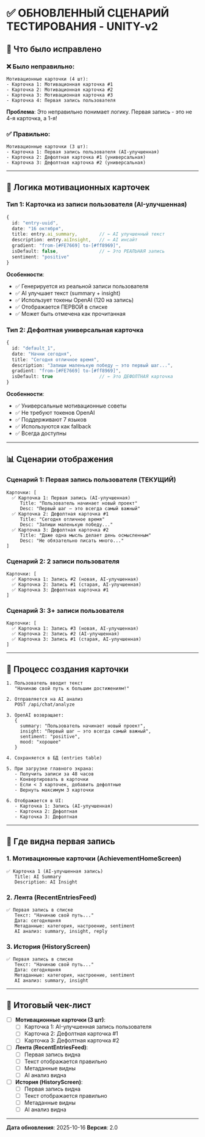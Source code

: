 # ✅ ОБНОВЛЕННЫЙ СЦЕНАРИЙ ТЕСТИРОВАНИЯ - UNITY-v2

## 📝 Что было исправлено

### ❌ Было неправильно:
```
Мотивационные карточки (4 шт):
- Карточка 1: Мотивационная карточка #1
- Карточка 2: Мотивационная карточка #2
- Карточка 3: Мотивационная карточка #3
- Карточка 4: Первая запись пользователя
```

**Проблема**: Это неправильно понимает логику. Первая запись - это не 4-я карточка, а 1-я!

### ✅ Правильно:
```
Мотивационные карточки (3 шт):
- Карточка 1: Первая запись пользователя (AI-улучшенная)
- Карточка 2: Дефолтная карточка #1 (универсальная)
- Карточка 3: Дефолтная карточка #2 (универсальная)
```

---

## 🎯 Логика мотивационных карточек

### Тип 1: Карточка из записи пользователя (AI-улучшенная)

```typescript
{
  id: "entry-uuid",
  date: "16 октября",
  title: entry.ai_summary,        // ← AI улучшенный текст
  description: entry.aiInsight,   // ← AI инсайт
  gradient: "from-[#FE7669] to-[#ff8969]",
  isDefault: false,               // ← Это РЕАЛЬНАЯ запись
  sentiment: "positive"
}
```

**Особенности**:
- ✅ Генерируется из реальной записи пользователя
- ✅ AI улучшает текст (summary + insight)
- ✅ Использует токены OpenAI (120 на запись)
- ✅ Отображается ПЕРВОЙ в списке
- ✅ Может быть отмечена как прочитанная

### Тип 2: Дефолтная универсальная карточка

```typescript
{
  id: "default_1",
  date: "Начни сегодня",
  title: "Сегодня отличное время",
  description: "Запиши маленькую победу — это первый шаг...",
  gradient: "from-[#FE7669] to-[#ff8969]",
  isDefault: true                 // ← Это ДЕФОЛТНАЯ карточка
}
```

**Особенности**:
- ✅ Универсальные мотивационные советы
- ✅ Не требуют токенов OpenAI
- ✅ Поддерживают 7 языков
- ✅ Используются как fallback
- ✅ Всегда доступны

---

## 📊 Сценарии отображения

### Сценарий 1: Первая запись пользователя (ТЕКУЩИЙ)

```
Карточки: [
  ✅ Карточка 1: Первая запись (AI-улучшенная)
     Title: "Пользователь начинает новый проект"
     Desc: "Первый шаг — это всегда самый важный"
  ✅ Карточка 2: Дефолтная карточка #1
     Title: "Сегодня отличное время"
     Desc: "Запиши маленькую победу..."
  ✅ Карточка 3: Дефолтная карточка #2
     Title: "Даже одна мысль делает день осмысленным"
     Desc: "Не обязательно писать много..."
]
```

### Сценарий 2: 2 записи пользователя

```
Карточки: [
  ✅ Карточка 1: Запись #2 (новая, AI-улучшенная)
  ✅ Карточка 2: Запись #1 (старая, AI-улучшенная)
  ✅ Карточка 3: Дефолтная карточка #1
]
```

### Сценарий 3: 3+ записи пользователя

```
Карточки: [
  ✅ Карточка 1: Запись #3 (новая, AI-улучшенная)
  ✅ Карточка 2: Запись #2 (AI-улучшенная)
  ✅ Карточка 3: Запись #1 (старая, AI-улучшенная)
]
```

---

## 🔄 Процесс создания карточки

```
1. Пользователь вводит текст
   "Начинаю свой путь к большим достижениям!"
   
2. Отправляется на AI анализ
   POST /api/chat/analyze
   
3. OpenAI возвращает:
   {
     summary: "Пользователь начинает новый проект",
     insight: "Первый шаг — это всегда самый важный",
     sentiment: "positive",
     mood: "хорошее"
   }
   
4. Сохраняется в БД (entries table)
   
5. При загрузке главного экрана:
   - Получить записи за 48 часов
   - Конвертировать в карточки
   - Если < 3 карточек, добавить дефолтные
   - Вернуть максимум 3 карточки
   
6. Отображается в UI:
   - Карточка 1: Запись (AI-улучшенная)
   - Карточка 2: Дефолтная
   - Карточка 3: Дефолтная
```

---

## 📍 Где видна первая запись

### 1. Мотивационные карточки (AchievementHomeScreen)
```
✅ Карточка 1 (AI-улучшенная запись)
   Title: AI Summary
   Description: AI Insight
```

### 2. Лента (RecentEntriesFeed)
```
✅ Первая запись в списке
   Текст: "Начинаю свой путь..."
   Дата: сегодняшняя
   Метаданные: категория, настроение, sentiment
   AI анализ: summary, insight, reply
```

### 3. История (HistoryScreen)
```
✅ Первая запись в списке
   Текст: "Начинаю свой путь..."
   Дата: сегодняшняя
   Метаданные: категория, настроение, sentiment
   AI анализ: summary, insight
```

---

## 🎯 Итоговый чек-лист

- [ ] **Мотивационные карточки (3 шт)**:
  - [ ] Карточка 1: AI-улучшенная запись пользователя
  - [ ] Карточка 2: Дефолтная карточка #1
  - [ ] Карточка 3: Дефолтная карточка #2

- [ ] **Лента (RecentEntriesFeed)**:
  - [ ] Первая запись видна
  - [ ] Текст отображается правильно
  - [ ] Метаданные видны
  - [ ] AI анализ видна

- [ ] **История (HistoryScreen)**:
  - [ ] Первая запись видна
  - [ ] Текст отображается правильно
  - [ ] Метаданные видны
  - [ ] AI анализ видна

---

**Дата обновления**: 2025-10-16
**Версия**: 2.0

